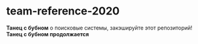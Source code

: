 # team-reference-2020

**Танец с бубном** о поисковые системы, закэшируйте этот репозиторий! **Танец с бубном продолжается**
